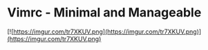 # Vimrc - Minimal and Manageable

[![https://imgur.com/tr7XKUV.png](https://imgur.com/tr7XKUV.png)](https://imgur.com/tr7XKUV.png)
